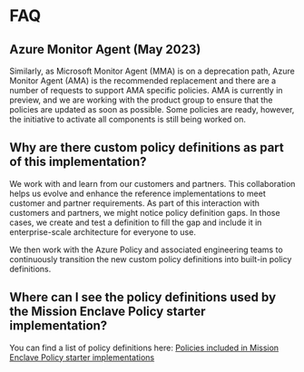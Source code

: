 # FAQ

## Azure Monitor Agent (May 2023)

Similarly, as Microsoft Monitor Agent (MMA) is on a deprecation path, Azure Monitor Agent (AMA) is the recommended replacement and there are a number of requests to support AMA specific policies. AMA is currently in preview, and we are working with the product group to ensure that the policies are updated as soon as possible. Some policies are ready, however, the initiative to activate all components is still being worked on.

## Why are there custom policy definitions as part of this implementation?

We work with and learn from our customers and partners. This collaboration helps us evolve and enhance the reference implementations to meet customer and partner requirements. As part of this interaction with customers and partners, we might notice policy definition gaps. In those cases, we create and test a definition to fill the gap and include it in enterprise-scale architecture for everyone to use.

We then work with the Azure Policy and associated engineering teams to continuously transition the new custom policy definitions into built-in policy definitions.

## Where can I see the policy definitions used by the Mission Enclave Policy starter implementation?

You can find a list of policy definitions here: [Policies included in Mission Enclave Policy starter implementations](./ALZ-Policies)
